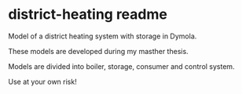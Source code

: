 # district-heating readme
Model of a district heating system with storage in Dymola.

These models are developed during my masther thesis. 

Models are divided into boiler, storage, consumer and control system. 

Use at your own risk!
